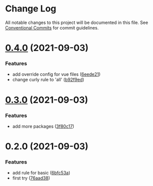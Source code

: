# Change Log

All notable changes to this project will be documented in this file.
See [Conventional Commits](https://conventionalcommits.org) for commit guidelines.

# [0.4.0](https://github.com/tatthien/eslint-config/compare/v0.3.0...v0.4.0) (2021-09-03)


### Features

* add override config for vue files ([6eede21](https://github.com/tatthien/eslint-config/commit/6eede21484f82c48c4291ffd0f77e9a88c0f743d))
* change curly rule to 'all' ([b92f9ed](https://github.com/tatthien/eslint-config/commit/b92f9ed8c9b3423f56d02d4a2ebcfcfc2499452b))





# [0.3.0](https://github.com/tatthien/eslint-config/compare/v0.2.0...v0.3.0) (2021-09-03)


### Features

* add more packages ([3f80c17](https://github.com/tatthien/eslint-config/commit/3f80c175d6f9491fa067729f23a8cdc27d24f238))





# 0.2.0 (2021-09-03)


### Features

* add rule for basic ([6bfc53a](https://github.com/tatthien/eslint-config/commit/6bfc53a8a8b5d289f9bc366400ed7a23bb53e0d8))
* first try ([76aad38](https://github.com/tatthien/eslint-config/commit/76aad38f66b95744cf04998628f0df8879bb4d71))

